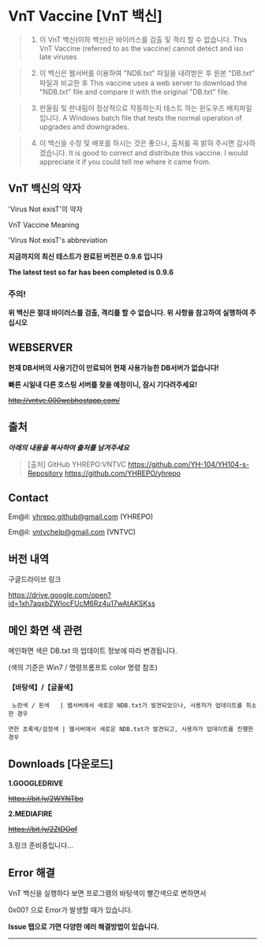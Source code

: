 # VnT Vaccine [VnT 백신]
>1. 이 VnT 백신(이하 백신)은 바이러스를 검출 및 격리 할 수 없습니다.
>	 This VnT Vaccine (referred to as the vaccine) cannot detect and iso late viruses

>2. 이 백신은 웹서버를 이용하여 "NDB.txt" 파일을 내려받은 후 원본 "DB.txt" 파일과 비교한 후 
>	 This vaccine uses a web server to download the "NDB.txt" file and compare it with the original "DB.txt" file.

>3. 판올림 및 판내림이 정상적으로 작동하는지 테스트 하는 윈도우즈 배치파일 입니다.
>	 A Windows batch file that tests the normal operation of upgrades and downgrades.

>4. 이 백신을 수정 및 배포를 하시는 것은 좋으나, 출처를 꼭 밝혀 주시면 감사하겠습니다.
>	 It is good to correct and distribute this vaccine. I would appreciate it if you could tell me where it came from.


## VnT 백신의 약자
'Virus Not exisT'의 약자

VnT Vaccine Meaning

'Virus Not exisT's abbreviation

**지금까지의 최신 테스트가 완료된 버전은 0.9.6 입니다**

**The latest test so far has been completed is 0.9.6**


### 주의!
**위 백신은 절대 바이러스를 검출, 격리를 할 수 없습니다. 
위 사항을 참고하여 실행하여 주십시오**

## WEBSERVER

**현재 DB서버의 사용기간이 만료되어 현재 사용가능한 DB서버가 없습니다!**

**빠른 시일내 다른 호스팅 서버를 찾을 예정이니, 잠시 기다려주세요!**

~~http://vntvc.000webhostapp.com/~~


## 출처
___아래의 내용을 복사하여 출처를 남겨주세요___
>	[출처]
>	GitHub YHREPO:VNTVC
>	<https://github.com/YH-104/YH104-s-Repository>
>	<https://github.com/YHREPO/yhrepo>
	
## Contact

Em@il: <yhrepo.github@gmail.com> (YHREPO)

Em@il: <vntvchelp@gmail.com> (VNTVC)

## 버전 내역
구글드라이브 링크

<https://drive.google.com/open?id=1xh7aqxbZWIocFUcM6Rz4u17wAtAKSKss>

## 메인 화면 색 관련
메인화면 색은 DB.txt 의 업데이트 정보에 따라 변경됩니다.

(색의 기준은 Win7 / 명령프롬프트 color 명령 참조)
#### 【바탕색】/【글꼴색】
`  노란색 / 횐색   | 웹서버에서 새로운 NDB.txt가 발견되었으나, 사용자가 업데이트를 취소한 경우 `

` 연한 초록색/검정색 | 웹서버에서 새로운 NDB.txt가 발견되고, 사용자가 업데이트를 진행한 경우 `

## Downloads [다운로드]

**1.GOOGLEDRIVE**

~~<https://bit.ly/2WYNTbo>~~


**2.MEDIAFIRE**

~~<https://bit.ly/2ZtDOof>~~


3.링크 준비중입니다...


## Error 해결
VnT 백신을 실행하다 보면 프로그램의 바탕색이 빨간색으로 변하면서

0x00? 으로 Error가 발생할 때가 있습니다.

**Issue 탭으로 가면 다양한 에러 해결방법이 있습니다.**


- - -
